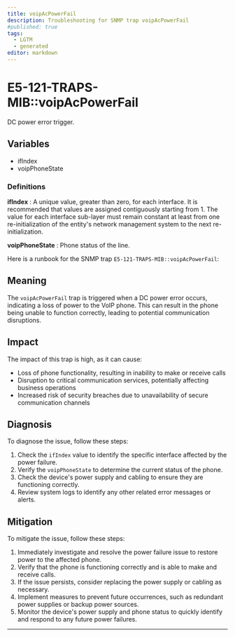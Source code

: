 ```yaml
---
title: voipAcPowerFail
description: Troubleshooting for SNMP trap voipAcPowerFail
#published: true
tags:
  - LGTM
  - generated
editor: markdown
---
```


# E5-121-TRAPS-MIB::voipAcPowerFail 

DC power error trigger. 


## Variables


  - ifIndex
  - voipPhoneState 

### Definitions 


**ifIndex** 
: A unique value, greater than zero, for each interface.  It
is recommended that values are assigned contiguously
starting from 1.  The value for each interface sub-layer
must remain constant at least from one re-initialization of
the entity's network management system to the next re-
initialization. 

**voipPhoneState** 
: Phone status of the line. 


Here is a runbook for the SNMP trap `E5-121-TRAPS-MIB::voipAcPowerFail`:

## Meaning

The `voipAcPowerFail` trap is triggered when a DC power error occurs, indicating a loss of power to the VoIP phone. This can result in the phone being unable to function correctly, leading to potential communication disruptions.

## Impact

The impact of this trap is high, as it can cause:

* Loss of phone functionality, resulting in inability to make or receive calls
* Disruption to critical communication services, potentially affecting business operations
* Increased risk of security breaches due to unavailability of secure communication channels

## Diagnosis

To diagnose the issue, follow these steps:

1. Check the `ifIndex` value to identify the specific interface affected by the power failure.
2. Verify the `voipPhoneState` to determine the current status of the phone.
3. Check the device's power supply and cabling to ensure they are functioning correctly.
4. Review system logs to identify any other related error messages or alerts.

## Mitigation

To mitigate the issue, follow these steps:

1. Immediately investigate and resolve the power failure issue to restore power to the affected phone.
2. Verify that the phone is functioning correctly and is able to make and receive calls.
3. If the issue persists, consider replacing the power supply or cabling as necessary.
4. Implement measures to prevent future occurrences, such as redundant power supplies or backup power sources.
5. Monitor the device's power supply and phone status to quickly identify and respond to any future power failures.
---




